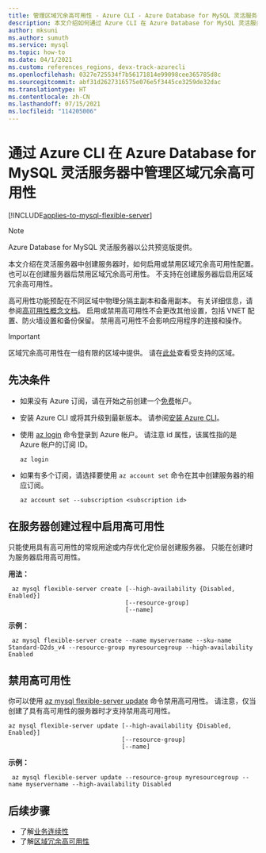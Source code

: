 ```yaml
---
title: 管理区域冗余高可用性 - Azure CLI - Azure Database for MySQL 灵活服务器
description: 本文介绍如何通过 Azure CLI 在 Azure Database for MySQL 灵活服务器中配置区域冗余高可用性。
author: mksuni
ms.author: sumuth
ms.service: mysql
ms.topic: how-to
ms.date: 04/1/2021
ms.custom: references_regions, devx-track-azurecli
ms.openlocfilehash: 0327e725534f7b56171814e99098cee365785d8c
ms.sourcegitcommit: abf31d2627316575e076e5f3445ce3259de32dac
ms.translationtype: HT
ms.contentlocale: zh-CN
ms.lasthandoff: 07/15/2021
ms.locfileid: "114205006"
---
```

# <a name="manage-zone-redundant-high-availability-in-azure-database-for-mysql-flexible-server-with-azure-cli"></a>通过 Azure CLI 在 Azure Database for MySQL 灵活服务器中管理区域冗余高可用性

[!INCLUDE[applies-to-mysql-flexible-server](../includes/applies-to-mysql-flexible-server.md)]

> [!NOTE]
> Azure Database for MySQL 灵活服务器以公共预览版提供。

本文介绍在灵活服务器中创建服务器时，如何启用或禁用区域冗余高可用性配置。 也可以在创建服务器后禁用区域冗余高可用性。 不支持在创建服务器后启用区域冗余高可用性。

高可用性功能预配在不同区域中物理分隔主副本和备用副本。 有关详细信息，请参阅[高可用性概念文档](./concepts/../concepts-high-availability.md)。 启用或禁用高可用性不会更改其他设置，包括 VNET 配置、防火墙设置和备份保留。 禁用高可用性不会影响应用程序的连接和操作。

> [!IMPORTANT]
> 区域冗余高可用性在一组有限的区域中提供。 请在[此处](./overview.md#azure-regions)查看受支持的区域。 

## <a name="prerequisites"></a>先决条件

- 如果没有 Azure 订阅，请在开始之前创建一个[免费](https://azure.microsoft.com/free/)帐户。
- 安装 Azure CLI 或将其升级到最新版本。 请参阅[安装 Azure CLI](/cli/azure/install-azure-cli)。
- 使用 [az login](/cli/azure/reference-index#az_login) 命令登录到 Azure 帐户。 请注意 id 属性，该属性指的是 Azure 帐户的订阅 ID。

    ```azurecli-interactive
    az login
    ````

- 如果有多个订阅，请选择要使用 ```az account set``` 命令在其中创建服务器的相应订阅。

    ```azurecli
    az account set --subscription <subscription id>
    ```

## <a name="enable-high-availability-during-server-creation"></a>在服务器创建过程中启用高可用性

只能使用具有高可用性的常规用途或内存优化定价层创建服务器。 只能在创建时为服务器启用高可用性。

**用法：**

   ```azurecli
    az mysql flexible-server create [--high-availability {Disabled, Enabled}]
                                    [--resource-group]
                                    [--name]
   ```

**示例：**

   ```azurecli
    az mysql flexible-server create --name myservername --sku-name Standard-D2ds_v4 --resource-group myresourcegroup --high-availability Enabled
   ```

## <a name="disable-high-availability"></a>禁用高可用性

你可以使用 [az mysql flexible-server update](/cli/azure/mysql/flexible-server#az_mysql_flexible_server_update) 命令禁用高可用性。 请注意，仅当创建了具有高可用性的服务器时才支持禁用高可用性。 

```azurecli
az mysql flexible-server update [--high-availability {Disabled, Enabled}]
                                [--resource-group]
                                [--name]
```

**示例：**

   ```azurecli
    az mysql flexible-server update --resource-group myresourcegroup --name myservername --high-availability Disabled
   ```

## <a name="next-steps"></a>后续步骤

- 了解[业务连续性](./concepts-business-continuity.md)
- 了解[区域冗余高可用性](./concepts-high-availability.md)